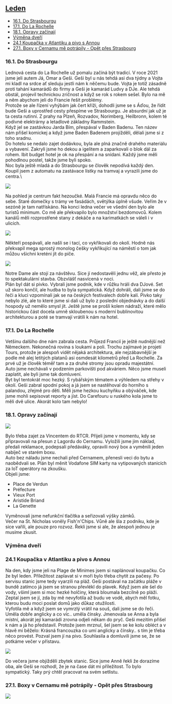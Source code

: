 ## [Leden](2022.md) <!-- omit in toc --> 

- [16.1. Do Strasbourgu](#161-do-strasbourgu)
- [17.1. Do La Rochelle](#171-do-la-rochelle)
- [18.1. Opravy začínají](#181-opravy-začínají)
- [Výměna dveří](#výměna-dveří)
- [24.1 Koupačka v Atlantiku a pivo s Annou](#241-koupačka-v-atlantiku-a-pivo-s-annou)
- [27.1. Boxy v Cernamu mě potrápily - Opět přes Strasbourg](#271-boxy-v-cernamu-mě-potrápily---opět-přes-strasbourg)

### 16.1. Do Strasbourgu

Lednová cesta do La Rochelle už pomalu začíná být tradicí. V roce 2021 jsme jeli autem Já, Omar a Geši. Geši byl u nás tehdá asi dva týdny a Vojta mi kladl na srdce ať sleduju jestli nám k něčemu bude. Vojta je totiž zásadně proti tahání kamarádů do firmy a Geši je kamarád Ludvy a DJe. Ale tehdá obstál, projevil technickou zričnost a když se rok s rokem sešel. Bylo na mě a něm abychom jeli do Francie řešit problémy.\
Protože se ale řízení vyhýbám jak čert kříži, dohodli jsme se s Áďou, že řídit bude Geši a uprostřed cesty přespíme ve Strasbourgu. Je absurdní jak už je ta cesta rutinní. Z prahy na Plzeň, Rozvadov, Norimberg, Heilbronn, kolem té podivné elektrárny a letadlové základny Rammstein.\
Když jel se zastávkou Jarda Bím, přespával v Baden Badenu. Ten název nám přišel komickej a když jsme Baden Badenem projížděli, dělali jsme si z toho sradnu.\
Do hotelu se nedalo zajet dodávkou, byla ale plná značně drahého materiálu a vybavení. Zakryli jsme ho dekou a igelitem a zaparkovali o blok dál za rohem. Ibit budget hotel je ok na přespání a na snídani. Každý jsme měli pohodlnou postel, takže jsme byli spoko.\
Noc byla ještě mladá a do Strasbourgu se člověk nepodívá každý den. Koupil jsem z automatu na zastávace lístky na tramvaj a vyrazili jsme do centra.\

<a href="../images/2022_january/16_1.jpg" target="_blank"><img src="../images/thumbnails/2022_january/16_1.jpg"></a>

Na pohled je centrum fakt hezoučké. Malá Francie má opravdu něco do sebe. Staré domečky s trámy ve fasádách, světýlka úplně všude. Veřím že v sezóně je tam natřískáno. Na konci ledna večer ve všední den bylo ale turistů minimum. Co mě ale překvapilo bylo množství bezdomovců. Kolem kanálů měli rozprostřené stany z dekáče a na karimatkách se váleli i v ulicích.

<a href="../images/2022_january/16_2.jpg" target="_blank"><img src="../images/thumbnails/2022_january/16_2.jpg"></a>

Někteří pospávali, ale našli se i tací, co vykřikovali do okolí. Hodně nás překvapil mega sprostý monolog češky vykřikující na náměstí o tom jak můžou všichni kreténi jít do píče.

<a href="../images/2022_january/16_3.jpg" target="_blank"><img src="../images/thumbnails/2022_january/16_3.jpg"></a>

Notre Dame ale stojí za návštěvu. Sice jí nedostavěli jednu věž, ale přesto je to spektakulární stavba. Obzvlášť nasvícená v noci.\
Plán byl dát si pivko. Vybrali jsme podnik, kde v růžku hráli dva DJové. Set už skoro končil, ale hudba to byla sympatická. Když dohráli, dali jsme se do řeči a kluci vzpomínali jak se na českých festivalech dobře kalí. Pivko taky nebylo zlé, ale to které jsme si dali už bylo z poslední objednávky a do další hospody už nemělo smysl jít. Ještě jsme se prošli kolem nádraží, které mělo historickou část docela umně skloubenou s moderní bublinovitou architekturou a poté se tramvají vrátili k nám na hotel.

### 17.1. Do La Rochelle

Vetšinu dalšího dne nám zabrala cesta. Průjezd Francií je ještě nudnější než Německem. Nekonečná rovina s loukami a poli. Trochu zajímavé je projetí Tours, protože je alespoň vidět nějaká architektura, ale nejzábavnější je podle mě alej letitých platanů asi osmdesát kilometrů před La Rochelle. Za prvé už je člověk téměř tam a za druhé stromy jsou opradu majestátní.\
Auto jsme nechávali v podzením parkovišti pod akváriem. Něco jsme museli zaplatit, ale byli jsme tak domluvení.\
Byt byl tentokrát moc hezký. S rybářským tématem a výhledem na střehy v okolí. Geši zabral spodní pokoj a já jsem se nastěhoval do horního s palandou, zřejmě pro děti. Měli jsme hezkou kuchyňku a obýváček, kde jsme mohli sepisovat reporty a jíst. Do Carefouru u ruského kola jsme to měli dvě ulice. Akorát kolo tam nebylo!

### 18.1. Opravy začínají

<a href="../images/2022_january/18_1.jpg" target="_blank"><img src="../images/thumbnails/2022_january/18_1.jpg"></a>

Bylo třeba zajet za Vincentem do RTCR. Přijeli jsme v momentu, kdy se připravovali na přesun z Lagordu do Cernamu. Vyložili jsme jim náklad, předali reklamace, podepsali předáváky, opravili nový box a vyměnili jeden nabíječ ve starém boxu.\
Auto bez náladu jsme nechali před Cernamem, přenesli veci do bytu a naobědvali se. Plán byl měnit Vodafone SIM karty na vytipovaných stanicích za IoT operátory na zkoušku.\
Objeli jsme:

- Place de Verdun
- Préfecture
- Vieux Port
- Aristide Briand
- La Genette

Vyměnovali jsme nefunkční tlačítka a seřizovali výšky zámků.\
Večer na St. Nicholas voněly Fish'n'Chips. Vůně ale šla z podniku, kde je sice vařili, ale pouze pro rozvoz. Řekli jsme si ale, že alespoň jednou je musíme zkusit.


### Výměna dveří

### 24.1 Koupačka v Atlantiku a pivo s Annou

Na den, kdy jsme jeli na Plage de Minimes jsem si naplánoval koupačku. Co že byl leden. Příležitost zaplavat si v moři bylo třeba chytit za pačesy. Po servisu stanic jsme tedy vyarzili na pláž. Geši postával na začátku pláže v bundě zatímco já jsem se stranou převlékl do plavek. Když jsem ale šel do vody, všiml jsem si moc hezké holčiny, která bloumala bezcílně po pláži. Zeptal jsem se jí, zda by mě nevyfotila až budu ve vodě, abych měl fotku, kterou budu moci poslat domů jako důkaz otužilosti.\
Vyfotila mě a když jsem se vymrzlý vrátil na souš, dali jsme se do řeči. Uměla dobře anglicky a co víc.. uměla čínsky. Jmenovala se Anna a byla místní, akorát její kamarádi zrovna odjeli někam do pryč. Geši mezitím přišel k nám a já ho představil. Protože jsem mrznul, šel jsem se ke kolu obléct a v hlavě mi běželo: Krásná francouzka co umí anglicky a čínsky.. s tím je třeba něco provést. Pozval jsem jí na pivo. Souhlasila a domluvili jsme se, že se potkáme večer v přístavu.

<a href="../images/2022_january/24_1.jpg" target="_blank"><img src="../images/thumbnails/2022_january/24_1.jpg"></a>

Do večera jsme objížděli zbytek stanic. Sice jsme Anně řekli že dorazíme oba, ale Geši se rozhodl, že je na čase dát mi příležitost. To bylo sympatický. Taky prý chtěl pracovat na svém setlistu.

### 27.1. Boxy v Cernamu mě potrápily - Opět přes Strasbourg

<a href="../images/2022_january/27_1.jpg" target="_blank"><img src="../images/thumbnails/2022_january/27_1.jpg"></a>

